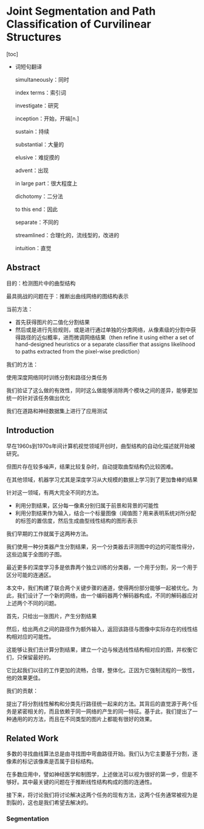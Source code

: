 # Joint Segmentation and Path Classification of Curvilinear Structures

[toc]

- 词短句翻译

  simultaneously：同时

  index terms：索引词

  investigate：研究

  inception：开始，开端[n.]

  sustain：持续

  substantial：大量的

  elusive：难捉摸的

  advent：出现

  in large part：很大程度上
  
  dichotomy：二分法
  
  to this end：因此
  
  separate：不同的
  
  streamlined：合理化的，流线型的，改进的
  
  intuition：直觉

## Abstract

目的：检测图片中的曲型结构

最具挑战的问题在于：推断出曲线网络的图结构表示

当前方法：

- 首先获得图片的二值化分割结果
- 然后或是进行先验规则，或是进行通过单独的分类网络，从像素级的分割中获得路径的近似概率，进而微调网络结果（then refine it using either a set of hand-designed heuristics or a separate classifier that assigns likelihood to paths extracted from the pixel-wise prediction）

我们的方法：

使用深度网络同时训练分割和路径分类任务

我们验证了这么做的有效性，同时这么做能够消除两个模块之间的差异，能够更加统一的针对该任务做出优化

我们在道路和神经数据集上进行了应用测试

## Introduction

早在1960s到1970s年间计算机视觉领域开创时，曲型结构的自动化描述就开始被研究。

但图片存在较多噪声，结果比较复杂时，自动提取曲型结构仍比较困难。

在其他领域，机器学习尤其是深度学习从大规模的数据上学习到了更加鲁棒的结果

针对这一领域，有两大完全不同的方法。

- 利用分割结果，区分每一像素分别归属于前景和背景的可能性
- 利用分割结果作为输入，结合一个标量图像（阈值图？用来表明系统对所分配的标签的置信度，然后生成曲型线性结构的图形表示

我们早期的工作就属于这两种方法。

我们使用一种分类器产生分割结果，另一个分类器去评测图中的边的可能性得分，这些边属于全图的子图。

最近更多的深度学习多是依靠两个独立训练的分类器，一个用于分割，另一个用于区分可能的连通区。

本文中，我们构建了联合两个关键步骤的通道，使得两份部分能够一起被优化。为此，我们设计了一个新的网络，由一个编码器两个解码器构成，不同的解码器应对上述两个不同的问题。

首先，只给出一张图片，产生分割结果

然后，给出两点之间的路径作为额外输入，返回该路径与图像中实际存在的线性结构相对应的可能性。

这能够让我们去计算分割结果，建立一个边与候选线性结构相对应的图，并权衡它们，只保留最好的。

它比起我们以往的工作更加的流畅，合理，整体化。正因为它强制流程的一致性，他的效果更佳。

我们的贡献：

提出了将分割线性解构和分类先行路径统一起来的方法。其背后的直觉源于两个任务是紧密相关的，而且依赖于同一网络的产生的同一特征。基于此，我们提出了一种通用的的方法，而且在不同类型的图片上都能有很好的效果。

## Related Work

多数的寻找曲线算法总是由寻找图中弯曲路径开始。我们认为它主要基于分割，逐像素的标记该像素是否属于目标结构。

在多数应用中，譬如神经医学和制图学，上述做法可以视为很好的第一步，但是不够好。其中最关键的问题在于推断线性结构构成的图的连通性。

接下来，将讨论我们将讨论解决这两个任务的现有方法，这两个任务通常被视为是割裂的，这也是我们希望去解决的。

### Segmentation

